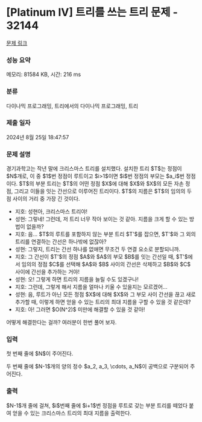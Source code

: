 # [Platinum IV] 트리를 쓰는 트리 문제 - 32144 

[문제 링크](https://www.acmicpc.net/problem/32144) 

### 성능 요약

메모리: 81584 KB, 시간: 216 ms

### 분류

다이나믹 프로그래밍, 트리에서의 다이나믹 프로그래밍, 트리

### 제출 일자

2024년 8월 25일 18:47:57

### 문제 설명

<p>경기과학고는 작년 말에 크리스마스 트리를 설치했다. 설치한 트리 $T$는 정점이 $N$개로, 이 중 $1$번 정점이 루트이고 $i>1$이면 $i$번 정점의 부모는 $a_i$번 정점이다. $T$의 부분 트리는 $T$의 어떤 정점 $X$에 대해 $X$와 $X$의 모든 자손 정점, 그리고 이들을 잇는 간선으로 이루어진 트리이다. $T$의 지름은 $T$의 임의의 두 점 사이의 거리 중 가장 긴 것이다.</p>

<ul>
	<li>지호: 성현아, 크리스마스 트리야!</li>
	<li>성현: 그렇네! 그런데, 저 트리 너무 작아 보이는 것 같아. 지름을 크게 할 수 있는 방법이 없을까?</li>
	<li>지호: 음... $T$의 루트를 포함하지 않는 부분 트리 $T'$를 잡으면, $T'$와 그 외의 트리를 연결하는 간선은 하나밖에 없잖아?</li>
	<li>성현: 그렇지, 트리는 간선 하나를 없애면 무조건 두 연결 요소로 분할되니까.</li>
	<li>지호: 그 간선이 $T'$의 정점 $A$와 $A$의 부모 $B$를 잇는 간선일 때, $T'$에서 임의의 정점 $C$를 선택해 $A$와 $B$ 사이의 간선은 삭제하고 $B$와 $C$ 사이에 간선을 추가하는 거야!</li>
	<li>성현: 오! 그렇게 하면 트리의 지름을 늘릴 수도 있겠구나!</li>
	<li>지호: 그런데, 그렇게 해서 지름을 얼마나 키울 수 있을지는 모르겠어...</li>
	<li>성현: 음, 루트가 아닌 모든 정점 $X$에 대해 $X$와 그 부모 사이 간선을 끊고 새로 추가할 때, 이렇게 하면 얻을 수 있는 트리의 최대 지름을 구할 수 있을 것 같은데?</li>
	<li>지호: 아! 그러면 $O(N^2)$ 미만에 해결할 수 있을 것 같아!</li>
</ul>

<p>어떻게 해결한다는 걸까? 여러분이 한번 풀어 보자.</p>

### 입력 

 <p>첫 번째 줄에 $N$이 주어진다.</p>

<p>두 번째 줄에 $N-1$개의 양의 정수 $a_2, a_3, \cdots, a_N$이 공백으로 구분되어 주어진다.</p>

### 출력 

 <p>$N-1$개 줄에 걸쳐, $i$번째 줄에 $i+1$번 정점을 루트로 갖는 부분 트리를 떼었다 붙여 얻을 수 있는 크리스마스 트리의 최대 지름을 출력한다.</p>

